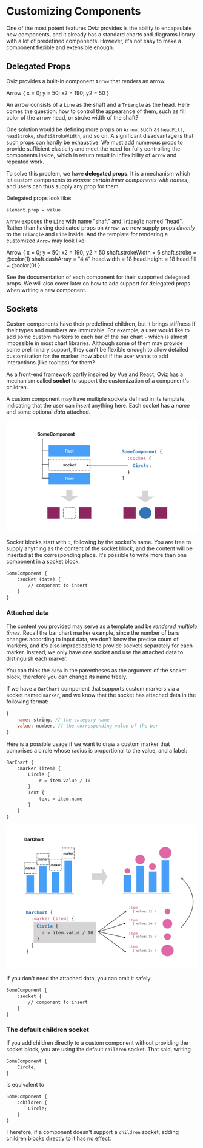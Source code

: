 # Customizing Components

One of the most potent features Oviz provides is the ability to encapsulate new components,
and it already has a standard charts and diagrams library with a lot of predefined components.
However, it's not easy to make a component flexible and extensible enough.

## Delegated Props

Oviz provides a built-in component `Arrow` that renders an arrow.

<div class="demo" data-height="100">
Arrow {
    x = 0; y = 50; x2 = 190; y2 = 50
}
</div>

An arrow consists of a `Line` as the shaft and a `Triangle` as the head.
Here comes the question: how to control the appearance of them, such as fill color of the arrow head, or stroke width of the shaft?

One solution would be defining more props on `Arrow`, such as `headFill`, `headStroke`, `shaftStrokeWidth`, and so on.
A significant disadvantage is that such props can hardly be exhaustive.
We must add numerous props to provide sufficient elasticity and meet the need for fully controlling the components inside,
which in return result in inflexibility of `Arrow` and repeated work.

To solve this problem, we have **delegated props**.
It is a mechanism which let custom components to _expose certain inner components with names_, and users can thus supply any prop for them.

Delegated props look like:

```bvt
element.prop = value
```

`Arrow` exposes the `Line` with name "shaft" and `Triangle` named "head".
Rather than having dedicated props on `Arrow`, we now supply props _directly_ to the `Triangle` and `Line` inside.
And the template for rendering a customized `Arrow` may look like:

<div class="demo" data-height="150">
Arrow {
    x = 0; y = 50; x2 = 190; y2 = 50
    shaft.strokeWidth = 6
    shaft.stroke = @color(1)
    shaft.dashArray = "4,4"
    head.width = 18
    head.height = 18
    head.fill = @color(0)
}
</div>

See the documentation of each component for their supported delegated props.
We will also cover later on how to add support for delegated props when writing a new component.

## Sockets

Custom components have their predefined children, but it brings stiffness if their types and numbers are immutable.
For example, a user would like to add some custom markers to each bar of the bar chart - which is almost impossible in most chart libraries.
Although some of them may provide some preliminary support, they can't be flexible enough to allow detailed customization for the marker: how about if the user wants to add interactions (like tooltips) for them?

As a front-end framework partly inspired by Vue and React, Oviz has a mechanism called **socket** to support the customization of a component's children.

A custom component may have multiple sockets defined in its template, indicating that the user can _insert_ anything here. Each socket has a _name_ and some optional _data_ attached.

![socket](socket.png)

Socket blocks start with `:`, following by the socket's name. You are free to supply anything as the content of the socket block, and the content will be inserted at the corresponding place.
It's possible to write more than one component in a socket block.

```bvt
SomeComponent {
    :socket (data) {
        // component to insert
    }
}
```

### Attached data

The content you provided may serve as a template and be _rendered multiple times_.
Recall the bar chart marker example, since the number of bars changes according to input data, we don't know the precise count of markers, and it's also impracticable to provide sockets separately for each marker.
Instead, we only have one socket and use the attached data to distinguish each marker.

You can think the `data` in the parentheses as the argument of the socket block; therefore you can change its name freely.

If we have a `BarChart` component that supports custom markers via a socket named `marker`, and we know that the socket has attached data in the following format:

```js
{
    name: string, // the category name
    value: number, // the corresponding value of the bar
}
```

Here is a possible usage if we want to draw a custom marker that comprises a circle whose radius is proportional to the value, and a label:

```bvt
BarChart {
    :marker (item) {
        Circle {
            r = item.value / 10
        }
        Text {
            text = item.name
        }
    }
}
```

![barchart with socket](barchart-socket.png)

If you don't need the attached data, you can omit it safely:

```bvt
SomeComponent {
    :socket {
        // component to insert
    }
}
```

### The default children socket

If you add children directly to a custom component without providing the socket block, you are using the default `children` socket.
That said, writing

```bvt
SomeComponent {
    Circle;
}
```

is equivalent to

```bvt
SomeComponent {
    :children {
        Circle;
    }
}
```

Therefore, if a component doesn't support a `children` socket, adding children blocks directly to it has no effect.

